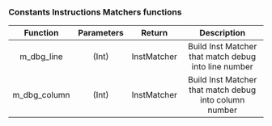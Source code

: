 ### Constants Instructions Matchers functions

|   Function   | Parameters |   Return    |                      Description                       |
| :----------: | :--------: | :---------: | :----------------------------------------------------: |
|  m_dbg_line  |   (Int)    | InstMatcher |  Build Inst Matcher that match debug into line number  |
| m_dbg_column |   (Int)    | InstMatcher | Build Inst Matcher that match debug into column number |